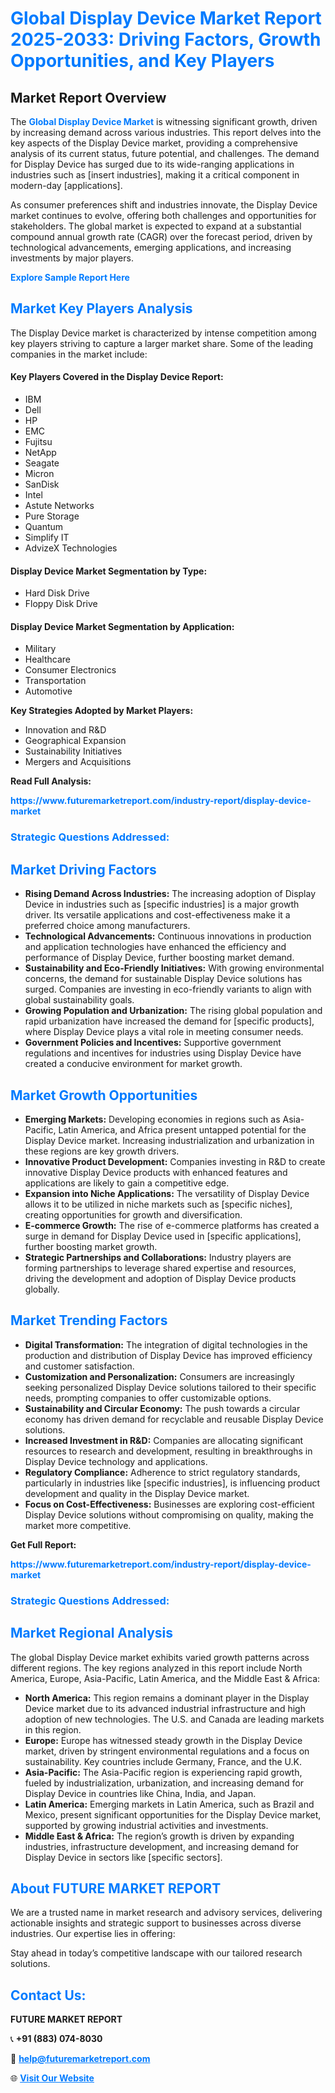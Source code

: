 <h1 style="color: #007BFF;">Global Display Device Market Report 2025-2033: Driving Factors, Growth Opportunities, and Key Players</h1>

<section id="overview">
<h2>Market Report Overview</h2>
<p>The <a href="https://www.futuremarketreport.com/industry-report/display-device-market" style="color: #007BFF; text-decoration: none;"><strong>Global Display Device Market</strong></a> is witnessing significant growth, driven by increasing demand across various industries. This report delves into the key aspects of the Display Device market, providing a comprehensive analysis of its current status, future potential, and challenges. The demand for Display Device has surged due to its wide-ranging applications in industries such as [insert industries], making it a critical component in modern-day [applications].</p>
<p>As consumer preferences shift and industries innovate, the Display Device market continues to evolve, offering both challenges and opportunities for stakeholders. The global market is expected to expand at a substantial compound annual growth rate (CAGR) over the forecast period, driven by technological advancements, emerging applications, and increasing investments by major players.</p>
</section>

<section id="overview">
<p><a href="https://www.futuremarketreport.com/request-sample/reportId=34446" style="color: #007BFF; text-decoration: none;"><strong>Explore Sample Report Here</strong></a></p>
</section>

<section id="key-players">
<h2 style="color: #007BFF;">Market Key Players Analysis</h2>
<p>The Display Device market is characterized by intense competition among key players striving to capture a larger market share. Some of the leading companies in the market include:</p>
<h4>Key Players Covered in the Display Device Report:</h4>
<ul><li>IBM</li><li>Dell</li><li>HP</li><li>EMC</li><li>Fujitsu</li><li>NetApp</li><li>Seagate</li><li>Micron</li><li>SanDisk</li><li>Intel</li><li>Astute Networks</li><li>Pure Storage</li><li>Quantum</li><li>Simplify IT</li><li>AdvizeX Technologies</li></ul>
<h4>Display Device Market Segmentation by Type:</h4>
<ul><li>Hard Disk Drive</li><li>Floppy Disk Drive</li></ul>

<h4>Display Device Market Segmentation by Application:</h4>
<ul><li>Military</li><li>Healthcare</li><li>Consumer Electronics</li><li>Transportation</li><li>Automotive</li></ul>
<p><strong>Key Strategies Adopted by Market Players:</strong></p>
<ul>
<li>Innovation and R&D</li>
<li>Geographical Expansion</li>
<li>Sustainability Initiatives</li>
<li>Mergers and Acquisitions</li>
</ul>
</section>

<section>
<p><strong>Read Full Analysis: </strong></p><a href="https://www.futuremarketreport.com/industry-report/display-device-market" style="color: #007BFF; text-decoration: none;"><strong>https://www.futuremarketreport.com/industry-report/display-device-market</strong></a>
<h3 style="color: #007BFF;">Strategic Questions Addressed:</h3>
</section>

<section id="driving-factors">
<h2 style="color: #007BFF;">Market Driving Factors</h2>
<ul>
<li><strong>Rising Demand Across Industries:</strong> The increasing adoption of Display Device in industries such as [specific industries] is a major growth driver. Its versatile applications and cost-effectiveness make it a preferred choice among manufacturers.</li>
<li><strong>Technological Advancements:</strong> Continuous innovations in production and application technologies have enhanced the efficiency and performance of Display Device, further boosting market demand.</li>
<li><strong>Sustainability and Eco-Friendly Initiatives:</strong> With growing environmental concerns, the demand for sustainable Display Device solutions has surged. Companies are investing in eco-friendly variants to align with global sustainability goals.</li>
<li><strong>Growing Population and Urbanization:</strong> The rising global population and rapid urbanization have increased the demand for [specific products], where Display Device plays a vital role in meeting consumer needs.</li>
<li><strong>Government Policies and Incentives:</strong> Supportive government regulations and incentives for industries using Display Device have created a conducive environment for market growth.</li>
</ul>
</section>

<section id="growth-opportunities">
<h2 style="color: #007BFF;">Market Growth Opportunities</h2>
<ul>
<li><strong>Emerging Markets:</strong> Developing economies in regions such as Asia-Pacific, Latin America, and Africa present untapped potential for the Display Device market. Increasing industrialization and urbanization in these regions are key growth drivers.</li>
<li><strong>Innovative Product Development:</strong> Companies investing in R&D to create innovative Display Device products with enhanced features and applications are likely to gain a competitive edge.</li>
<li><strong>Expansion into Niche Applications:</strong> The versatility of Display Device allows it to be utilized in niche markets such as [specific niches], creating opportunities for growth and diversification.</li>
<li><strong>E-commerce Growth:</strong> The rise of e-commerce platforms has created a surge in demand for Display Device used in [specific applications], further boosting market growth.</li>
<li><strong>Strategic Partnerships and Collaborations:</strong> Industry players are forming partnerships to leverage shared expertise and resources, driving the development and adoption of Display Device products globally.</li>
</ul>
</section>

<section id="trending-factors">
<h2 style="color: #007BFF;">Market Trending Factors</h2>
<ul>
<li><strong>Digital Transformation:</strong> The integration of digital technologies in the production and distribution of Display Device has improved efficiency and customer satisfaction.</li>
<li><strong>Customization and Personalization:</strong> Consumers are increasingly seeking personalized Display Device solutions tailored to their specific needs, prompting companies to offer customizable options.</li>
<li><strong>Sustainability and Circular Economy:</strong> The push towards a circular economy has driven demand for recyclable and reusable Display Device solutions.</li>
<li><strong>Increased Investment in R&D:</strong> Companies are allocating significant resources to research and development, resulting in breakthroughs in Display Device technology and applications.</li>
<li><strong>Regulatory Compliance:</strong> Adherence to strict regulatory standards, particularly in industries like [specific industries], is influencing product development and quality in the Display Device market.</li>
<li><strong>Focus on Cost-Effectiveness:</strong> Businesses are exploring cost-efficient Display Device solutions without compromising on quality, making the market more competitive.</li>
</ul>
</section>

<section>
<p><strong>Get Full Report: </strong></p><a href="https://www.futuremarketreport.com/industry-report/display-device-market" style="color: #007BFF; text-decoration: none;"><strong>https://www.futuremarketreport.com/industry-report/display-device-market</strong></a>
<h3 style="color: #007BFF;">Strategic Questions Addressed:</h3>
</section>


<section id="regional-analysis">
<h2 style="color: #007BFF;">Market Regional Analysis</h2>
<p>The global Display Device market exhibits varied growth patterns across different regions. The key regions analyzed in this report include North America, Europe, Asia-Pacific, Latin America, and the Middle East & Africa:</p>
<ul>
<li><strong>North America:</strong> This region remains a dominant player in the Display Device market due to its advanced industrial infrastructure and high adoption of new technologies. The U.S. and Canada are leading markets in this region.</li>
<li><strong>Europe:</strong> Europe has witnessed steady growth in the Display Device market, driven by stringent environmental regulations and a focus on sustainability. Key countries include Germany, France, and the U.K.</li>
<li><strong>Asia-Pacific:</strong> The Asia-Pacific region is experiencing rapid growth, fueled by industrialization, urbanization, and increasing demand for Display Device in countries like China, India, and Japan.</li>
<li><strong>Latin America:</strong> Emerging markets in Latin America, such as Brazil and Mexico, present significant opportunities for the Display Device market, supported by growing industrial activities and investments.</li>
<li><strong>Middle East & Africa:</strong> The region’s growth is driven by expanding industries, infrastructure development, and increasing demand for Display Device in sectors like [specific sectors].</li>
</ul>
</section>

<footer>
<h2 style="color: #007BFF;">About FUTURE MARKET REPORT</h2>
<p>We are a trusted name in market research and advisory services, delivering actionable insights and strategic support to businesses across diverse industries. Our expertise lies in offering:</p>

<p>Stay ahead in today’s competitive landscape with our tailored research solutions.</p>

<h2 style="color: #007BFF;">Contact Us:</h2>
<p><strong>FUTURE MARKET REPORT</strong></p>
<p>📞 <strong>+91 (883) 074-8030</strong></p>
<p>📧 <strong><a href="mailto:help@futuremarketreport.com" style="color: #007BFF;">help@futuremarketreport.com</a></strong></p>
<p>🌐 <strong><a href="https://www.futuremarketreport.com/" style="color: #007BFF;">Visit Our Website</a></strong></p>
</footer>